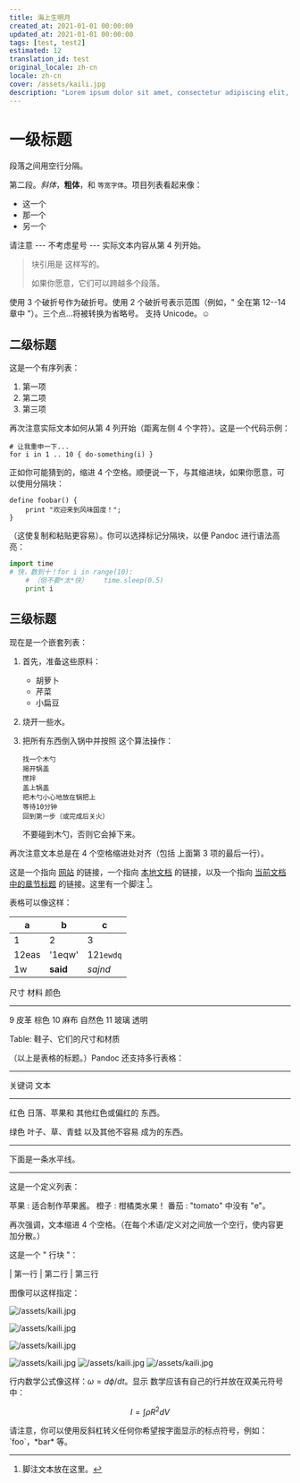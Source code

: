 ```yaml
---
title: 海上生明月
created_at: 2021-01-01 00:00:00
updated_at: 2021-01-01 00:00:00
tags: [test, test2]
estimated: 12
translation_id: test
original_locale: zh-cn
locale: zh-cn
cover: /assets/kaili.jpg
description: "Lorem ipsum dolor sit amet, consectetur adipiscing elit, sed do eiusmod tempor incididunt ut labore et dolore magna aliqua. Ut enim ad minim veniam, quis nostrud exercitation ullamco laboris nisi ut aliquip ex ea commodo consequat. Duis aute irure dolor in reprehenderit in voluptate velit esse cillum dolore eu fugiat nulla pariatur. Excepteur sint occaecat cupidatat non proident, sunt in culpa qui officia deserunt mollit anim id est laborum."
---
```



一级标题
============

段落之间用空行分隔。

第二段。*斜体*，**粗体**，和 `等宽字体`。项目列表看起来像：

  * 这一个
  * 那一个
  * 另一个

请注意 --- 不考虑星号 --- 实际文本内容从第 4 列开始。

> 块引用是
> 这样写的。
>
> 如果你愿意，它们可以跨越多个段落。

使用 3 个破折号作为破折号。使用 2 个破折号表示范围（例如，" 全在第 12--14 章中 "）。三个点...将被转换为省略号。
支持 Unicode。☺

二级标题
------------

这是一个有序列表：

 1. 第一项
 2. 第二项
 3. 第三项

再次注意实际文本如何从第 4 列开始（距离左侧 4 个字符）。这是一个代码示例：

    # 让我重申一下...
    for i in 1 .. 10 { do-something(i) }

正如你可能猜到的，缩进 4 个空格。顺便说一下，与其缩进块，如果你愿意，可以使用分隔块：

~~~
define foobar() {
    print "欢迎来到风味国度！";
}
~~~

（这使复制和粘贴更容易）。你可以选择标记分隔块，以便 Pandoc 进行语法高亮：

~~~python
import time
# 快，数到十！for i in range(10):
    # （但不要*太*快）    time.sleep(0.5)
    print i
~~~

## 三级标题 ###

现在是一个嵌套列表：

 1. 首先，准备这些原料：

      * 胡萝卜
      * 芹菜
      * 小扁豆

 2. 烧开一些水。

 3. 把所有东西倒入锅中并按照
    这个算法操作：

        找一个木勺
        揭开锅盖
        搅拌
        盖上锅盖
        把木勺小心地放在锅把上
        等待10分钟
        回到第一步（或完成后关火）

    不要碰到木勺，否则它会掉下来。

再次注意文本总是在 4 个空格缩进处对齐（包括
上面第 3 项的最后一行）。

这是一个指向 [网站](http://foo.bar) 的链接，一个指向 [本地文档](local-doc.html) 的链接，以及一个指向 [当前文档中的章节标题](#an-h2-header) 的链接。这里有一个脚注 [^1]。

表格可以像这样：

| a     | b        | c         |
| ----- | -------- | --------- |
| 1     | 2        | 3         |
| 12eas | '1eqw'   | 12`1ewdq` |
| 1w    | **said** | *sajnd*   |

尺寸 材料 颜色
---- ------------ ------------
9 皮革 棕色
10 麻布 自然色
11 玻璃 透明

Table: 鞋子、它们的尺寸和材质

（以上是表格的标题。）Pandoc 还支持多行表格：

-------- -----------------------
关键词 文本
-------- -----------------------
红色 日落、苹果和
          其他红色或偏红的
          东西。

绿色 叶子、草、青蛙
          以及其他不容易
          成为的东西。
-------- -----------------------

下面是一条水平线。

***

这是一个定义列表：

苹果
  : 适合制作苹果酱。
橙子
  : 柑橘类水果！
番茄
  : "tomato" 中没有 "e"。

再次强调，文本缩进 4 个空格。（在每个术语/定义对之间放一个空行，使内容更加分散。）

这是一个 " 行块 "：

| 第一行
| 第二行
| 第三行

图像可以这样指定：

![/assets/kaili.jpg](/assets/kaili.jpg "一个示例图片")

![/assets/kaili.jpg](/assets/kaili.jpg "一个示例图片")

![/assets/kaili.jpg](/assets/kaili.jpg "一个示例图片")

![/assets/kaili.jpg](/assets/kaili.jpg "一个示例图片")
![/assets/kaili.jpg](/assets/kaili.jpg "一个示例图片")
![/assets/kaili.jpg](/assets/kaili.jpg "一个示例图片")

行内数学公式像这样：$\omega = d\phi / dt$。显示
数学应该有自己的行并放在双美元符号中：

$$
I = \int \rho R^{2} dV
$$

请注意，你可以使用反斜杠转义任何你希望按字面显示的标点符号，例如：\`foo\`，\*bar\* 等。

[^1]: 脚注文本放在这里。

